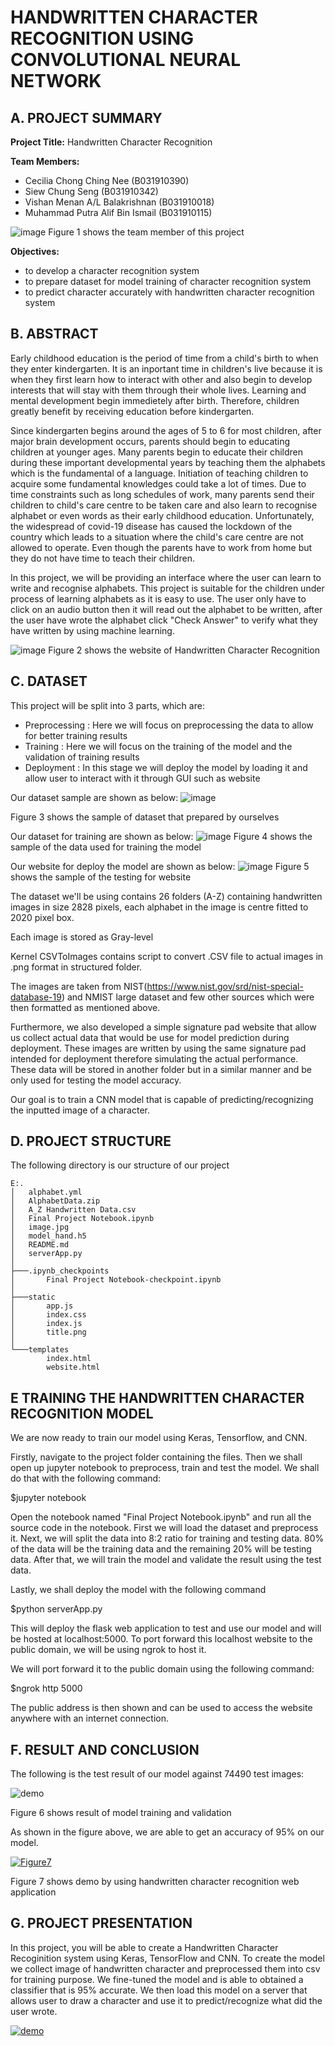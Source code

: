# HANDWRITTEN CHARACTER RECOGNITION USING CONVOLUTIONAL NEURAL NETWORK

## A. PROJECT SUMMARY

**Project Title:** Handwritten Character Recognition

**Team Members:** 
- Cecilia Chong Ching Nee (B031910390)
- Siew Chung Seng (B031910342)
- Vishan Menan A/L Balakrishnan (B031910018)
- Muhammad Putra Alif Bin Ismail (B031910115)

![image](https://github.com/CeciliaChongChingNee/Artificial-Intelligence-Project/blob/main/team-member.JPG)
Figure 1 shows the team member of this project

**Objectives:**
- to develop a character recognition system
- to prepare dataset for model training of character recognition system
- to predict character accurately with handwritten character recognition system

## B. ABSTRACT

Early childhood education is the period of time from a child's birth to when they enter kindergarten.
It is an inportant time in children's live because it is when they first learn how to interact with other and 
also begin to develop interests that will stay with them through their whole lives. Learning and mental development 
begin immedietely after birth. Therefore, children greatly benefit by receiving education before kindergarten.

Since kindergarten begins around the ages of 5 to 6 for most children, after major brain development occurs, parents
should begin to educating children at younger ages. Many parents begin to educate their children during these important 
developmental years by teaching them the alphabets which is the fundamental of a language. Initiation of teaching children to 
acquire some fundamental knowledges could take a lot of times. Due to time constraints such as long schedules of work, many parents 
send their children to child's care centre to be taken care and also learn to recognise alphabet or even words as their early childhood
education. Unfortunately, the widespread of covid-19 disease has caused the lockdown of the country which leads to a situation where the child's care centre are not allowed to operate. Even though the parents have to work from home but they do not have time to teach their children.

In this project, we will be providing an interface where the user can learn to write and recognise alphabets. This project is suitable for 
the children under process of learning alphabets as it is easy to use. The user only have to click on an audio button then it will read out the alphabet to be written, after the user have wrote the alphabet click "Check Answer" to verify what they have written by using machine learning.

![image](https://github.com/CeciliaChongChingNee/Artificial-Intelligence-Project/blob/main/website.JPG)
Figure 2 shows the website of Handwritten Character Recognition

## C.  DATASET

This project will be split into 3 parts, which are:
- Preprocessing : Here we will focus on preprocessing the data to allow for better training results
- Training : Here we will focus on the training of the model and the validation of training results
- Deployment : In this stage we will deploy the model by loading it and allow user to interact with it through GUI such as website

Our dataset sample are shown as below:
![image](https://github.com/CeciliaChongChingNee/Artificial-Intelligence-Project/blob/main/dataset.png)

Figure 3 shows the sample of dataset that prepared by ourselves


Our dataset for training are shown as below:
![image](https://user-images.githubusercontent.com/80866120/115016783-224cec80-9ee8-11eb-8147-88782634bd45.png)
Figure 4 shows the sample of the data used for training the model


Our website for deploy the model are shown as below:
![image](https://github.com/CeciliaChongChingNee/Artificial-Intelligence-Project/blob/main/testing.JPG)
Figure 5 shows the sample of the testing for website


The dataset we'll be using contains 26 folders (A-Z) containing handwritten images in size 2828 pixels, each alphabet in the image is centre fitted to 2020 pixel box.

Each image is stored as Gray-level

Kernel CSVToImages contains script to convert .CSV file to actual images in .png format in structured folder.

The images are taken from NIST(https://www.nist.gov/srd/nist-special-database-19) and NMIST large dataset and few other sources which were then formatted as mentioned above.

Furthermore, we also developed a simple signature pad website that allow us collect actual data that would be use for model prediction during deployment. These images are written by using the same signature pad intended for deployment therefore simulating the actual performance. These data will be stored in another folder but in a similar manner and be only used for testing the model accuracy.

Our goal is to train a CNN model that is capable of predicting/recognizing the inputted image of a character.

## D.   PROJECT STRUCTURE

The following directory is our structure of our project

    E:.
    │   alphabet.yml
    │   AlphabetData.zip
    │   A_Z Handwritten Data.csv
    │   Final Project Notebook.ipynb
    │   image.jpg
    │   model_hand.h5
    │   README.md
    │   serverApp.py
    │
    ├───.ipynb_checkpoints
    │       Final Project Notebook-checkpoint.ipynb
    │
    ├───static
    │       app.js
    │       index.css
    │       index.js
    │       title.png
    │
    └───templates
            index.html
            website.html

## E   TRAINING THE HANDWRITTEN CHARACTER RECOGNITION MODEL

We are now ready to train our model using Keras, Tensorflow, and CNN.

Firstly, navigate to the project folder containing the files.
Then we shall open up jupyter notebook to preprocess, train and test the model.
We shall do that with the following command:

$jupyter notebook

Open the notebook named "Final Project Notebook.ipynb" and run all the source code in the notebook.
First we will load the dataset and preprocess it. Next, we will split the data into 8:2 ratio for training and testing data.
80% of the data will be the training data and the remaining 20% will be testing data. After that, we will train the model and validate
the result using the test data.

Lastly, we shall deploy the model with the following command

$python serverApp.py

This will deploy the flask web application to test and use our model and will be hosted at localhost:5000.
To port forward this localhost website to the public domain, we will be using ngrok to host it.

We will port forward it to the public domain using the following command:

$ngrok http 5000

The public address is then shown and can be used to access the website anywhere with an internet connection.

## F.  RESULT AND CONCLUSION

The following is the test result of our model against 74490 test images:

![demo](https://user-images.githubusercontent.com/33794652/120072832-3fb8cd00-c0c8-11eb-99cf-97faea98291f.png)

Figure 6 shows result of model training and validation

As shown in the figure above, we are able to get an accuracy of 95% on our model.

[![Figure7](https://img.youtube.com/vi/wEa8BHbnsCw/0.jpg)](https://www.youtube.com/watch?v=wEa8BHbnsCw "Figure 7")

Figure 7 shows demo by using handwritten character recognition web application

## G.   PROJECT PRESENTATION 

In this project, you will be able to create a Handwritten Character Recoginition system using Keras, TensorFlow and CNN. To create the model we collect image of handwritten character and preprocessed them into csv for training purpose. We fine-tuned the model and is able to obtained a classifier that is 95% accurate. We then load this model on a server that allows user to draw a character and use it to predict/recognize what did the user wrote.

[![demo](https://img.youtube.com/vi/vpcIf8Mx_AM/0.jpg)](https://youtu.be/vpcIf8Mx_AM "demo")
